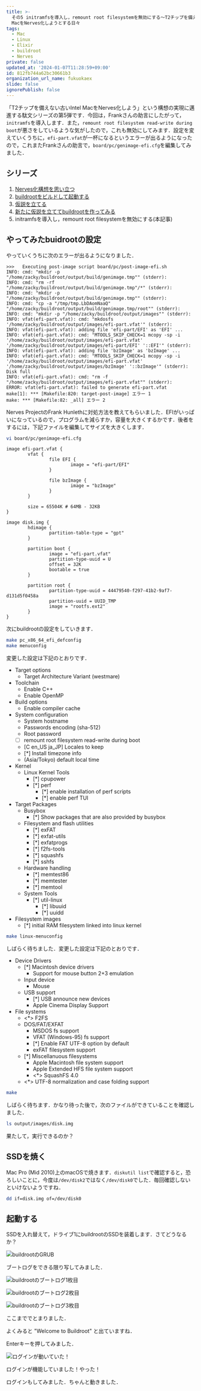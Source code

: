 ```yaml
---
title: >-
  その5 initramfsを導入し，remount root filesystemを無効にする〜T2チップを備えない古いIntel
  MacをNerves化しようとする日々
tags:
  - Mac
  - Linux
  - Elixir
  - buildroot
  - Nerves
private: false
updated_at: '2024-01-07T11:28:59+09:00'
id: 812fb744a62bc30661b3
organization_url_name: fukuokaex
slide: false
ignorePublish: false
---
```

「T2チップを備えない古いIntel MacをNerves化しよう」という構想の実現に邁進する駄文シリーズの第5弾です．今回は，Frankさんの助言にしたがって，`initramfs`を導入します．また，`remount root filesystem read-write during boot`が悪さをしているような気がしたので，これも無効にしてみます．設定を変えていくうちに，`efi-part.vfat`が一杯になるというエラーが出るようになったので，これまたFrankさんの助言で，`board/pc/genimage-efi.cfg`を編集してみました．

## シリーズ

1. [Nerves化構想を思い立つ](https://qiita.com/zacky1972/items/d1da49dedfaafae57cbb)
1. [buildrootをビルドして起動する](https://qiita.com/zacky1972/items/4ce0032514978a7d2f1f)
1. [仮説を立てる](https://qiita.com/zacky1972/items/3d38a74c6e67b26efe6d)
1. [新たに仮説を立ててbuildrootを作ってみる](https://qiita.com/zacky1972/items/4e150e1f80e31ac69be7)
1. initramfsを導入し，remount root filesystemを無効にする(本記事)

## やってみたbuidrootの設定

やっていくうちに次のエラーが出るようになりました．

```
>>>   Executing post-image script board/pc/post-image-efi.sh
INFO: cmd: "mkdir -p "/home/zacky/buildroot/output/build/genimage.tmp"" (stderr):
INFO: cmd: "rm -rf "/home/zacky/buildroot/output/build/genimage.tmp"/*" (stderr):
INFO: cmd: "mkdir -p "/home/zacky/buildroot/output/build/genimage.tmp"" (stderr):
INFO: cmd: "cp -a "/tmp/tmp.LbDAomNaaQ" "/home/zacky/buildroot/output/build/genimage.tmp/root"" (stderr):
INFO: cmd: "mkdir -p "/home/zacky/buildroot/output/images"" (stderr):
INFO: vfat(efi-part.vfat): cmd: "mkdosfs   '/home/zacky/buildroot/output/images/efi-part.vfat'" (stderr):
INFO: vfat(efi-part.vfat): adding file 'efi-part/EFI' as 'EFI' ...
INFO: vfat(efi-part.vfat): cmd: "MTOOLS_SKIP_CHECK=1 mcopy -sp -i '/home/zacky/buildroot/output/images/efi-part.vfat' '/home/zacky/buildroot/output/images/efi-part/EFI' '::EFI'" (stderr):
INFO: vfat(efi-part.vfat): adding file 'bzImage' as 'bzImage' ...
INFO: vfat(efi-part.vfat): cmd: "MTOOLS_SKIP_CHECK=1 mcopy -sp -i '/home/zacky/buildroot/output/images/efi-part.vfat' '/home/zacky/buildroot/output/images/bzImage' '::bzImage'" (stderr):
Disk full
INFO: vfat(efi-part.vfat): cmd: "rm -f "/home/zacky/buildroot/output/images/efi-part.vfat"" (stderr):
ERROR: vfat(efi-part.vfat): failed to generate efi-part.vfat
make[1]: *** [Makefile:820: target-post-image] エラー 1
make: *** [Makefile:82: _all] エラー 2
```

Nerves ProjectのFrank Hunlethに対処方法を教えてもらいました．EFIがいっぱいになっているので，プログラムを減らすか，容量を大きくするかです．後者をするには，下記ファイルを編集してサイズを大きくします．

```bash
vi board/pc/genimage-efi.cfg
```

```
image efi-part.vfat {
        vfat {
                file EFI {
                        image = "efi-part/EFI"
                }

                file bzImage {
                        image = "bzImage"
                }
        }

        size = 65504K # 64MB - 32KB
}

image disk.img {
        hdimage {
                partition-table-type = "gpt"
        }

        partition boot {
                image = "efi-part.vfat"
                partition-type-uuid = U
                offset = 32K
                bootable = true
        }

        partition root {
                partition-type-uuid = 44479540-f297-41b2-9af7-d131d5f0458a
                partition-uuid = UUID_TMP
                image = "rootfs.ext2"
        }
}
```

次にbuildrootの設定をしていきます．

```bash
make pc_x86_64_efi_defconfig
make menuconfig
```

変更した設定は下記のとおりです．

* Target options
    * Target Architecture Variant (westmare)
* Toolchain
    * Enable C++
    * Enable OpenMP
* Build options
    * Enable compiler cache
* System configuration
    * System hostname
    * Passwords encoding (sha-512)
    * Root password
    * [ ] remount root filesystem read-write during boot
    * [C en_US ja_JP] Locales to keep
    * [*] Install timezone info
    * (Asia/Tokyo) default local time
* Kernel
    * Linux Kernel Tools
        * [*] cpupower
        * [*] perf
            * [*] enable installation of perf scripts
            * [*] enable perf TUI
* Target Packages
    * Busybox
        * [*] Show packages that are also provided by busybox
    * Filesystem and flash utilities
        * [*] exFAT
        * [*] exfat-utils
        * [*] exfatprogs
        * [*] f2fs-tools
        * [*] squashfs
        * [*] sshfs
    * Hardware handling
        * [*] memtest86
        * [*] memtester
        * [*] memtool
    * System Tools
        * [*] util-linux
            * [*] libuuid
            * [*] uuidd
* Filesystem images
    * [*] initial RAM filesystem linked into linux kernel 

```bash
make linux-menuconfig
```

しばらく待ちました．変更した設定は下記のとおりです．

* Device Drivers
    * [*] Macintosh device drivers
        * <M> Support for mouse button 2+3 emulation
    * Input device
        * <M> Mouse
    * USB support
        * [*] USB announce new devices
        * <M> Apple Cinema Display Support
* File systems
    * <*> F2FS
    * DOS/FAT/EXFAT
        * <M> MSDOS fs support
        * <M> VFAT (Windows-95) fs support
        * [*] Enable FAT UTF-8 option by default
        * <M> exFAT filesystem support
    * [*] Miscellanuous filesystems
        * <M> Apple Macintosh file system support
        * <M> Apple Extended HFS file system support
        * <*> SquashFS 4.0
    * <*> UTF-8 normalization and case folding support

```bash
make
```

しばらく待ちます．かなり待った後で，次のファイルができていることを確認しました．

```bash
ls output/images/disk.img
```

果たして，実行できるのか？

## SSDを焼く

Mac Pro (Mid 2010)上のmacOSで焼きます．`diskutil list`で確認すると，恐ろしいことに，今度は`/dev/disk2`ではなく`/dev/disk0`でした．毎回確認しないといけないようですね．

```bash
dd if=disk.img of=/dev/disk0
```

## 起動する

SSDを入れ替えて，ドライブ1にbuildrootのSSDを装着します．さてどうなるか？

![buildrootのGRUB](https://qiita-image-store.s3.ap-northeast-1.amazonaws.com/0/55223/c0dda21d-575d-9e8e-b910-26fb6b7e2bc3.jpeg)

ブートログをできる限り写してみました．

![buildrootのブートログ1枚目](https://qiita-image-store.s3.ap-northeast-1.amazonaws.com/0/55223/aa9d63cc-b804-1020-3a57-77d642714e4b.jpeg)

![buildrootのブートログ2枚目](https://qiita-image-store.s3.ap-northeast-1.amazonaws.com/0/55223/a9c882d2-dfee-081c-4e89-ce2f17b952b0.jpeg)

![buildrootのブートログ3枚目](https://qiita-image-store.s3.ap-northeast-1.amazonaws.com/0/55223/7545ca6f-0a03-09d5-0ab3-55249df8abd9.jpeg)

ここまででとまりました．

よくみると "Welcome to Buildroot" と出ていますね．

Enterキーを押してみました．

![ログインが動いていた！](https://qiita-image-store.s3.ap-northeast-1.amazonaws.com/0/55223/af4c582f-97bb-a89c-0a43-9055f893feaf.jpeg)

ログインが機能していました！やった！

ログインもしてみました．ちゃんと動きました．
